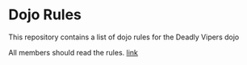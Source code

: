 Dojo Rules
==========

This repository contains a list of dojo rules for the Deadly Vipers dojo

All members should read the rules.
[link](https://github.com/deadlyvipers)

